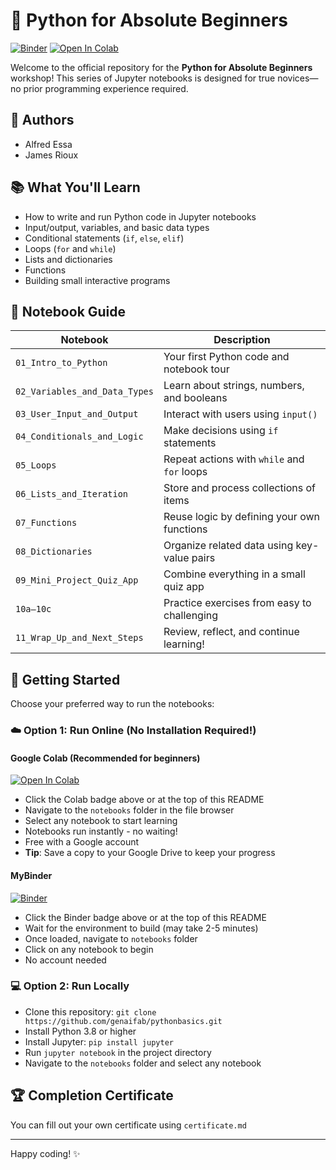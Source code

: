 
# 🐍 Python for Absolute Beginners

[![Binder](https://mybinder.org/badge_logo.svg)](https://mybinder.org/v2/gh/genaifab/pythonbasics/main)
[![Open In Colab](https://colab.research.google.com/assets/colab-badge.svg)](https://colab.research.google.com/github/genaifab/pythonbasics)

Welcome to the official repository for the **Python for Absolute Beginners** workshop! This series of Jupyter notebooks is designed for true novices—no prior programming experience required.

## 👥 Authors

- Alfred Essa
- James Rioux

## 📚 What You'll Learn

- How to write and run Python code in Jupyter notebooks
- Input/output, variables, and basic data types
- Conditional statements (`if`, `else`, `elif`)
- Loops (`for` and `while`)
- Lists and dictionaries
- Functions
- Building small interactive programs

## 🧭 Notebook Guide

| Notebook | Description |
|----------|-------------|
| `01_Intro_to_Python` | Your first Python code and notebook tour |
| `02_Variables_and_Data_Types` | Learn about strings, numbers, and booleans |
| `03_User_Input_and_Output` | Interact with users using `input()` |
| `04_Conditionals_and_Logic` | Make decisions using `if` statements |
| `05_Loops` | Repeat actions with `while` and `for` loops |
| `06_Lists_and_Iteration` | Store and process collections of items |
| `07_Functions` | Reuse logic by defining your own functions |
| `08_Dictionaries` | Organize related data using key-value pairs |
| `09_Mini_Project_Quiz_App` | Combine everything in a small quiz app |
| `10a–10c` | Practice exercises from easy to challenging |
| `11_Wrap_Up_and_Next_Steps` | Review, reflect, and continue learning! |

## 🚀 Getting Started

Choose your preferred way to run the notebooks:

### ☁️ Option 1: Run Online (No Installation Required!)

#### **Google Colab** (Recommended for beginners)
[![Open In Colab](https://colab.research.google.com/assets/colab-badge.svg)](https://colab.research.google.com/github/genaifab/pythonbasics)
- Click the Colab badge above or at the top of this README
- Navigate to the `notebooks` folder in the file browser
- Select any notebook to start learning
- Notebooks run instantly - no waiting!
- Free with a Google account
- **Tip**: Save a copy to your Google Drive to keep your progress

#### **MyBinder** 
[![Binder](https://mybinder.org/badge_logo.svg)](https://mybinder.org/v2/gh/genaifab/pythonbasics/main)
- Click the Binder badge above or at the top of this README
- Wait for the environment to build (may take 2-5 minutes)
- Once loaded, navigate to `notebooks` folder
- Click on any notebook to begin
- No account needed

### 💻 Option 2: Run Locally
- Clone this repository: `git clone https://github.com/genaifab/pythonbasics.git`
- Install Python 3.8 or higher
- Install Jupyter: `pip install jupyter`
- Run `jupyter notebook` in the project directory
- Navigate to the `notebooks` folder and select any notebook

## 🏆 Completion Certificate

You can fill out your own certificate using `certificate.md` 

---

Happy coding! ✨
